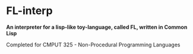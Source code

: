 # FL-interp
**An interpreter for a lisp-like toy-language, called FL, written in Common Lisp**

Completed for CMPUT 325 - Non-Procedural Programming Languages


